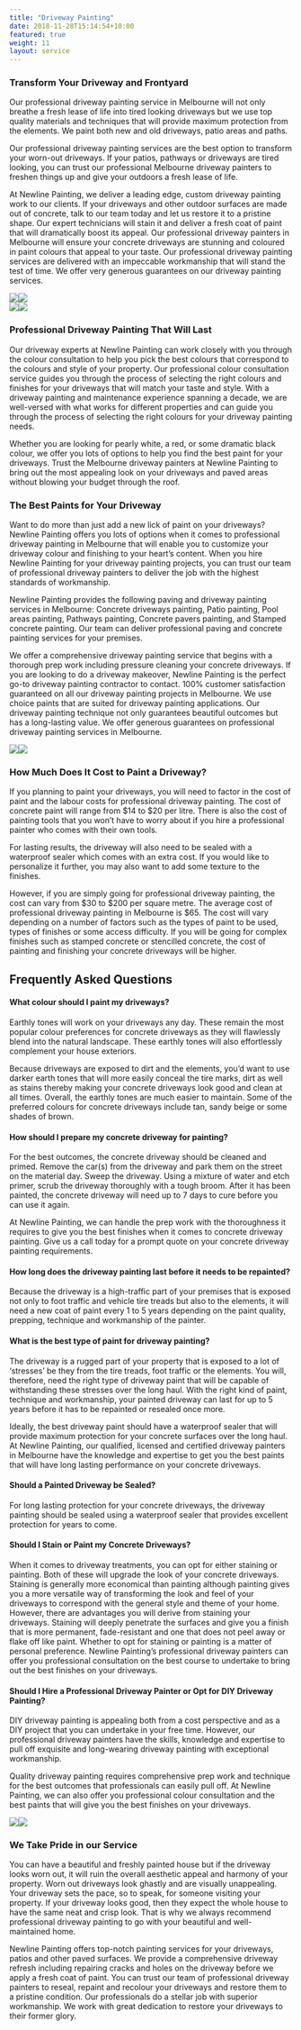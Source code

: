 ```yaml
---
title: "Driveway Painting"
date: 2018-11-28T15:14:54+10:00
featured: true
weight: 11
layout: service
---
```

<section class="unique">
<div class="container relative">
<div class="row flex">
<div class="col-xs-12 col-sm-6">
<h3>Transform Your Driveway and Frontyard</h3>
<p></p><p>Our professional driveway painting service in Melbourne will not only breathe a fresh lease of life into tired looking driveways but we use top quality materials and techniques that will provide maximum protection from the elements. We paint both new and old driveways, patio areas and paths.</p>
<p>Our professional driveway painting services are the best option to transform your worn-out driveways. If your patios, pathways or driveways are tired looking, you can trust our professional Melbourne driveway painters to freshen things up and give your outdoors a fresh lease of life.</p>
<p>At Newline Painting, we deliver a leading edge, custom driveway painting work to our clients. If your driveways and other outdoor surfaces are made out of concrete, talk to our team today and let us restore it to a pristine shape. Our expert technicians will stain it and deliver a fresh coat of paint that will dramatically boost its appeal. Our professional driveway painters in Melbourne will ensure your concrete driveways are stunning and coloured in paint colours that appeal to your taste. Our professional driveway painting services are delivered with an impeccable workmanship that will stand the test of time. We offer very generous guarantees on our driveway painting services.</p>
<p></p>
</div>
<div class="col-xs-12 col-sm-6">
<img src="https://www.newlinepainting.com.au/wp-content/uploads/2021/05/driveway2.jpg" class="lazyloaded" data-ll-status="loaded"><noscript><img src="https://www.newlinepainting.com.au/wp-content/uploads/2021/05/driveway2.jpg" /></noscript> </div>
</div>
<div class="row flex">
<div class="col-xs-12 col-sm-6">
<img src="https://www.newlinepainting.com.au/wp-content/uploads/2021/05/driveway3.jpg" class="lazyloaded" data-ll-status="loaded"><noscript><img src="https://www.newlinepainting.com.au/wp-content/uploads/2021/05/driveway3.jpg" /></noscript> </div>
<div class="col-xs-12 col-sm-6">
<h3>Professional Driveway Painting That Will Last</h3>
<p></p><p>Our driveway experts at Newline Painting can work closely with you through the colour consultation to help you pick the best colours that correspond to the colours and style of your property. Our professional colour consultation service guides you through the process of selecting the right colours and finishes for your driveways that will match your taste and style. With a driveway painting and maintenance experience spanning a decade, we are well-versed with what works for different properties and can guide you through the process of selecting the right colours for your driveway painting needs.</p>
<p>Whether you are looking for pearly white, a red, or some dramatic black colour, we offer you lots of options to help you find the best paint for your driveways. Trust the Melbourne driveway painters at Newline Painting to bring out the most appealing look on your driveways and paved areas without blowing your budget through the roof.</p>
<p></p>
</div>
</div>
<div class="row flex">
<div class="col-xs-12 col-sm-6">
<h3>The Best Paints for Your Driveway</h3>
<p></p><p>Want to do more than just add a new lick of paint on your driveways? Newline Painting offers you lots of options when it comes to professional driveway painting in Melbourne that will enable you to customize your driveway colour and finishing to your heart’s content. When you hire Newline Painting for your driveway painting projects, you can trust our team of professional driveway painters to deliver the job with the highest standards of workmanship.</p>
<p>Newline Painting provides the following paving and driveway painting services in Melbourne: Concrete driveways painting, Patio painting, Pool areas painting, Pathways painting, Concrete pavers painting, and Stamped concrete painting. Our team can deliver professional paving and concrete painting services for your premises.</p>
<p>We offer a comprehensive driveway painting service that begins with a thorough prep work including pressure cleaning your concrete driveways. If you are looking to do a driveway makeover, Newline Painting is the perfect go-to driveway painting contractor to contact. 100% customer satisfaction guaranteed on all our driveway painting projects in Melbourne. We use choice paints that are suited for driveway painting applications. Our driveway painting technique not only guarantees beautiful outcomes but has a long-lasting value. We offer generous guarantees on professional driveway painting services in Melbourne.</p>
<p></p>
</div>
<div class="col-xs-12 col-sm-6">
<img src="https://www.newlinepainting.com.au/wp-content/uploads/2021/05/driveway7.jpg" class="lazyloaded" data-ll-status="loaded"><noscript><img src="https://www.newlinepainting.com.au/wp-content/uploads/2021/05/driveway7.jpg" /></noscript> </div>
</div>
<div class="row flex unique-full-width">
<div class="col-xs-12">
<h3>How Much Does It Cost to Paint a Driveway?</h3>
<p></p><p>If you planning to paint your driveways, you will need to factor in the cost of paint and the labour costs for professional driveway painting. The cost of concrete paint will range from $14 to $20 per litre. There is also the cost of painting tools that you won’t have to worry about if you hire a professional painter who comes with their own tools.</p>
<p>For lasting results, the driveway will also need to be sealed with a waterproof sealer which comes with an extra cost. If you would like to personalize it further, you may also want to add some texture to the finishes.</p>
<p>However, if you are simply going for professional driveway painting, the cost can vary from $30 to $200 per square metre. The average cost of professional driveway painting in Melbourne is $65. The cost will vary depending on a number of factors such as the types of paint to be used, types of finishes or some access difficulty. If you will be going for complex finishes such as stamped concrete or stencilled concrete, the cost of painting and finishing your concrete driveways will be higher.</p>
<p></p>
</div>
</div>
</div>
</section>
<section class="faq">
<div class="container">
<h2 class="text-center mb pb-">Frequently Asked Questions</h2>
<div class="col-sm-6">
<div class="accordion">
<h4 class="h6">What colour should I paint my driveways?</h4>
<div class="accordion__hidden">
<p></p><p>Earthly tones will work on your driveways any day. These remain the most popular colour preferences for concrete driveways as they will flawlessly blend into the natural landscape. These earthly tones will also effortlessly complement your house exteriors.</p>
<p>Because driveways are exposed to dirt and the elements, you’d want to use darker earth tones that will more easily conceal the tire marks, dirt as well as stains thereby making your concrete driveways look good and clean at all times. Overall, the earthly tones are much easier to maintain. Some of the preferred colours for concrete driveways include tan, sandy beige or some shades of brown.</p>
<p></p>
</div>
</div>
<div class="accordion">
<h4 class="h6">How should I prepare my concrete driveway for painting? </h4>
<div class="accordion__hidden">
<p></p><p>For the best outcomes, the concrete driveway should be cleaned and primed. Remove the car(s) from the driveway and park them on the street on the material day. Sweep the driveway. Using a mixture of water and etch primer, scrub the driveway thoroughly with a tough broom. After it has been painted, the concrete driveway will need up to 7 days to cure before you can use it again.</p>
<p>At Newline Painting, we can handle the prep work with the thoroughness it requires to give you the best finishes when it comes to concrete driveway painting. Give us a call today for a prompt quote on your concrete driveway painting requirements.</p>
<p></p>
</div>
</div>
<div class="accordion">
<h4 class="h6">How long does the driveway painting last before it needs to be repainted? </h4>
<div class="accordion__hidden">
<p></p><p>Because the driveway is a high-traffic part of your premises that is exposed not only to foot traffic and vehicle tire treads but also to the elements, it will need a new coat of paint every 1 to 5 years depending on the paint quality, prepping, technique and workmanship of the painter.</p>
<p></p>
</div>
</div>
<div class="accordion">
<h4 class="h6">What is the best type of paint for driveway painting? </h4>
<div class="accordion__hidden">
<p></p><p>The driveway is a rugged part of your property that is exposed to a lot of ‘stresses’ be they from the tire treads, foot traffic or the elements. You will, therefore, need the right type of driveway paint that will be capable of withstanding these stresses over the long haul. With the right kind of paint, technique and workmanship, your painted driveway can last for up to 5 years before it has to be repainted or resealed once more.</p>
<p>Ideally, the best driveway paint should have a waterproof sealer that will provide maximum protection for your concrete surfaces over the long haul. At Newline Painting, our qualified, licensed and certified driveway painters in Melbourne have the knowledge and expertise to get you the best paints that will have long lasting performance on your concrete driveways.</p>
<p></p>
</div>
</div>
</div>
<div class="col-sm-6">
<div class="accordion">
<h4 class="h6">Should a Painted Driveway be Sealed? </h4>
<div class="accordion__hidden">
<p></p><p>For long lasting protection for your concrete driveways, the driveway painting should be sealed using a waterproof sealer that provides excellent protection for years to come.</p>
<p></p>
</div>
</div>
<div class="accordion">
<h4 class="h6">Should I Stain or Paint my Concrete Driveways? </h4>
<div class="accordion__hidden">
<p></p><p>When it comes to driveway treatments, you can opt for either staining or painting. Both of these will upgrade the look of your concrete driveways. Staining is generally more economical than painting although painting gives you a more versatile way of transforming the look and feel of your driveways to correspond with the general style and theme of your home. However, there are advantages you will derive from staining your driveways. Staining will deeply penetrate the surfaces and give you a finish that is more permanent, fade-resistant and one that does not peel away or flake off like paint. Whether to opt for staining or painting is a matter of personal preference. Newline Painting’s professional driveway painters can offer you professional consultation on the best course to undertake to bring out the best finishes on your driveways.</p>
<p></p>
</div>
</div>
<div class="accordion">
<h4 class="h6">Should I Hire a Professional Driveway Painter or Opt for DIY Driveway Painting? </h4>
<div class="accordion__hidden">
<p></p><p>DIY driveway painting is appealing both from a cost perspective and as a DIY project that you can undertake in your free time. However, our professional driveway painters have the skills, knowledge and expertise to pull off exquisite and long-wearing driveway painting with exceptional workmanship.</p>
<p>Quality driveway painting requires comprehensive prep work and technique for the best outcomes that professionals can easily pull off. At Newline Painting, we can also offer you professional colour consultation and the best paints that will give you the best finishes on your driveways.</p>
<p></p>
</div>
</div>
</div>
</div>
</section>
<section class="unique unique2">
<div class="container relative">
<div class="row flex">
<div class="col-xs-12 col-md-6">
<img src="https://www.newlinepainting.com.au/wp-content/uploads/2021/05/driveway6.jpg" class="lazyloaded" data-ll-status="loaded"><noscript><img src="https://www.newlinepainting.com.au/wp-content/uploads/2021/05/driveway6.jpg" /></noscript> </div>
<div class="col-xs-12 col-md-6">
<h3>We Take Pride in our Service</h3>
<p></p><p>You can have a beautiful and freshly painted house but if the driveway looks worn out, it will ruin the overall aesthetic appeal and harmony of your property. Worn out driveways look ghastly and are visually unappealing. Your driveway sets the pace, so to speak, for someone visiting your property. If your driveway looks good, then they expect the whole house to have the same neat and crisp look. That is why we always recommend professional driveway painting to go with your beautiful and well-maintained home.</p>
<p>Newline Painting offers top-notch painting services for your driveways, patios and other paved surfaces. We provide a comprehensive driveway refresh including repairing cracks and holes on the driveway before we apply a fresh coat of paint. You can trust our team of professional driveway painters to reseal, repaint and recolour your driveways and restore them to a pristine condition. Our professionals do a stellar job with superior workmanship. We work with great dedication to restore your driveways to their former glory.</p>
<p></p>
</div>
</div>
</div> 
</section>
